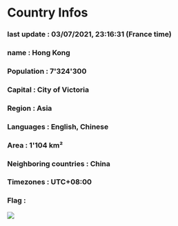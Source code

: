 # Country  Infos
### last update : 03/07/2021, 23:16:31 (France time)

### name : Hong Kong
### Population : 7'324'300
### Capital : City of Victoria
### Region : Asia
### Languages : English, Chinese
### Area : 1'104 km²
### Neighboring countries : China
### Timezones : UTC+08:00

### Flag :
![](https://restcountries.eu/data/hkg.svg)
